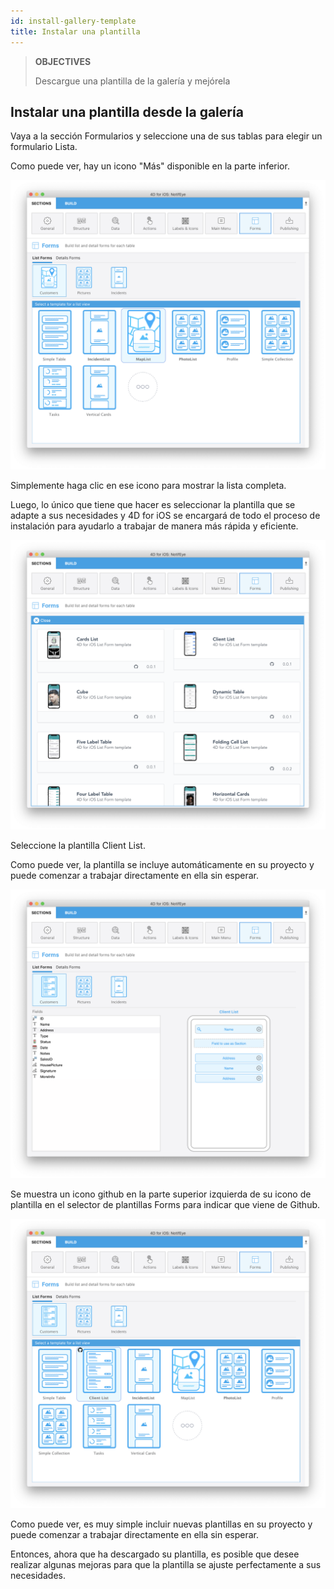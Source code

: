 ```yaml
---
id: install-gallery-template
title: Instalar una plantilla
---
```


> **OBJECTIVES**
> 
> Descargue una plantilla de la galería y mejórela

## Instalar una plantilla desde la galería

Vaya a la sección Formularios y seleccione una de sus tablas para elegir un formulario Lista.

Como puede ver, hay un icono "Más" disponible en la parte inferior.

![More template button](img/Forms-more-button.png)

Simplemente haga clic en ese icono para mostrar la lista completa.

Luego, lo único que tiene que hacer es seleccionar la plantilla que se adapte a sus necesidades y 4D for iOS se encargará de todo el proceso de instalación para ayudarlo a trabajar de manera más rápida y eficiente.

![Template picker more button](img/Forms-template-gallery.png)

Seleccione la plantilla Client List.

Como puede ver, la plantilla se incluye automáticamente en su proyecto y puede comenzar a trabajar directamente en ella sin esperar.

![Add template from gallery](img/use-template.png)

Se muestra un icono github en la parte superior izquierda de su icono de plantilla en el selector de plantillas Forms para indicar que viene de Github.

![Add template from gallery](img/indicator-template-github.png)

Como puede ver, es muy simple incluir nuevas plantillas en su proyecto y puede comenzar a trabajar directamente en ella sin esperar.

Entonces, ahora que ha descargado su plantilla, es posible que desee realizar algunas mejoras para que la plantilla se ajuste perfectamente a sus necesidades.





